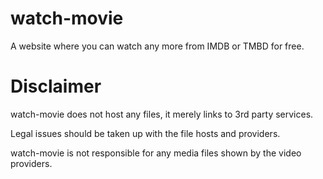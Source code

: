 # watch-movie
A website where you can watch any more from IMDB or TMBD for free. 

# Disclaimer

watch-movie does not host any files, it merely links to 3rd party services. 

Legal issues should be taken up with the file hosts and providers.

watch-movie is not responsible for any media files shown by the video providers. 
